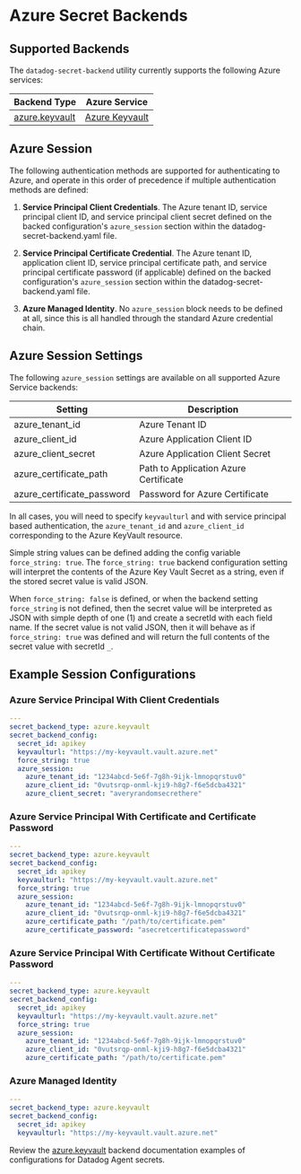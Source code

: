# Azure Secret Backends

## Supported Backends

The `datadog-secret-backend` utility currently supports the following Azure services:

| Backend Type | Azure Service |
| --- | --- |
| [azure.keyvault](keyvault.md) | [Azure Keyvault](https://docs.microsoft.com/en-us/Azure/key-vault/secrets/quick-create-portal) |


## Azure Session

The following authentication methods are supported for authenticating to Azure, and operate in this order of precedence if multiple authentication methods are defined:

1. **Service Principal Client Credentials**. The Azure tenant ID, service principal client ID, and service principal client secret defined on the backed configuration's `azure_session` section within the datadog-secret-backend.yaml file.

2. **Service Principal Certificate Credential**. The Azure tenant ID, application client ID, service principal certificate path, and service principal certificate password (if applicable) defined on the backed configuration's `azure_session` section within the datadog-secret-backend.yaml file.

3. **Azure Managed Identity**. No `azure_session` block needs to be defined at all, since this is all handled through the standard Azure credential chain.

## Azure Session Settings

The following `azure_session` settings are available on all supported Azure Service backends:

| Setting | Description |
| --- | --- |
| azure_tenant_id | Azure Tenant ID |
| azure_client_id | Azure Application Client ID |
| azure_client_secret | Azure Application Client Secret |
| azure_certificate_path | Path to Application Azure Certificate |
| azure_certificate_password | Password for Azure Certificate |

In all cases, you will need to specify `keyvaulturl` and with service principal based authentication, the `azure_tenant_id` and `azure_client_id` corresponding to the Azure KeyVault resource.

Simple string values can be defined adding the config variable `force_string: true`. The `force_string: true` backend configuration setting will interpret the contents of the Azure Key Vault Secret as a string, even if the stored secret value is valid JSON.

When `force_string: false` is defined, or when the backend setting `force_string` is not defined, then the secret value will be interpreted as JSON with simple depth of one (1) and create a secretId with each field name. If the secret value is not valid JSON, then it will behave as if `force_string: true` was defined and will return the full contents of the secret value with secretId `_`.

## Example Session Configurations

### Azure Service Principal With Client Credentials
```yaml
---
secret_backend_type: azure.keyvault
secret_backend_config:
  secret_id: apikey
  keyvaulturl: "https://my-keyvault.vault.azure.net"
  force_string: true
  azure_session:
    azure_tenant_id: "1234abcd-5e6f-7g8h-9ijk-lmnopqrstuv0"
    azure_client_id: "0vutsrqp-onml-kji9-h8g7-f6e5dcba4321"
    azure_client_secret: "averyrandomsecrethere"
```

### Azure Service Principal With Certificate and Certificate Password
```yaml
---
secret_backend_type: azure.keyvault
secret_backend_config:
  secret_id: apikey
  keyvaulturl: "https://my-keyvault.vault.azure.net"
  force_string: true
  azure_session:
    azure_tenant_id: "1234abcd-5e6f-7g8h-9ijk-lmnopqrstuv0"
    azure_client_id: "0vutsrqp-onml-kji9-h8g7-f6e5dcba4321"
    azure_certificate_path: "/path/to/certificate.pem"
    azure_certificate_password: "asecretcertificatepassword"
```

### Azure Service Principal With Certificate Without Certificate Password
```yaml
---
secret_backend_type: azure.keyvault
secret_backend_config:
  secret_id: apikey
  keyvaulturl: "https://my-keyvault.vault.azure.net"
  force_string: true
  azure_session:
    azure_tenant_id: "1234abcd-5e6f-7g8h-9ijk-lmnopqrstuv0"
    azure_client_id: "0vutsrqp-onml-kji9-h8g7-f6e5dcba4321"
    azure_certificate_path: "/path/to/certificate.pem"
```

### Azure Managed Identity
```yaml
---
secret_backend_type: azure.keyvault
secret_backend_config:
  secret_id: apikey
  keyvaulturl: "https://my-keyvault.vault.azure.net"
```

Review the [azure.keyvault](keyvault.md) backend documentation examples of configurations for Datadog Agent secrets.
